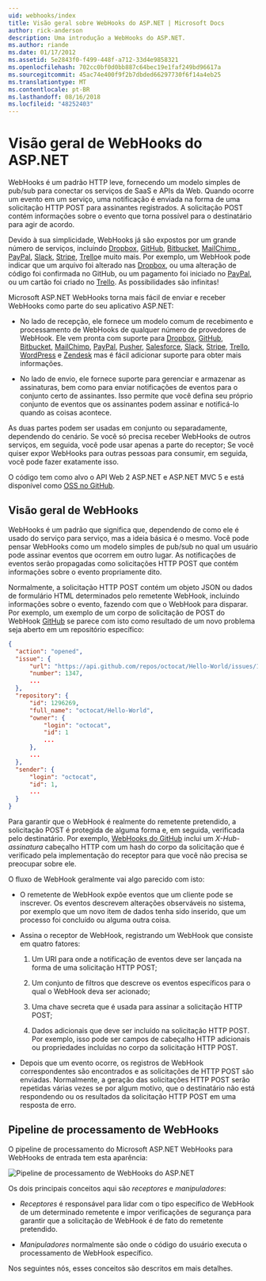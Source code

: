 ```yaml
---
uid: webhooks/index
title: Visão geral sobre WebHooks do ASP.NET | Microsoft Docs
author: rick-anderson
description: Uma introdução a WebHooks do ASP.NET.
ms.author: riande
ms.date: 01/17/2012
ms.assetid: 5e2843f0-f499-448f-a712-33d4e9858321
ms.openlocfilehash: 702cc0bf0d0bb887c64bec19e1faf249bd96617a
ms.sourcegitcommit: 45ac74e400f9f2b7dbded66297730f6f14a4eb25
ms.translationtype: MT
ms.contentlocale: pt-BR
ms.lasthandoff: 08/16/2018
ms.locfileid: "48252403"
---
```

# <a name="aspnet-webhooks-overview"></a>Visão geral de WebHooks do ASP.NET

WebHooks é um padrão HTTP leve, fornecendo um modelo simples de pub/sub para conectar os serviços de SaaS e APIs da Web. Quando ocorre um evento em um serviço, uma notificação é enviada na forma de uma solicitação HTTP POST para assinantes registrados. A solicitação POST contém informações sobre o evento que torna possível para o destinatário para agir de acordo.

Devido à sua simplicidade, WebHooks já são expostos por um grande número de serviços, incluindo [Dropbox](http://dropbox.com/), [GitHub](http://www.github.com/), [Bitbucket](https://bitbucket.org/), [MailChimp ](http://www.mailchimp.com/), [PayPal](http://www.paypal.com/), [Slack](http://www.slack.com), [Stripe](http://www.stripe.com), [Trello](http://www.trello.com/)e muito mais. Por exemplo, um WebHook pode indicar que um arquivo foi alterado nas [Dropbox](http://dropbox.com/), ou uma alteração de código foi confirmada no GitHub, ou um pagamento foi iniciado no [PayPal](http://www.paypal.com/), ou um cartão foi criado no [ Trello](http://www.trello.com/). As possibilidades são infinitas!

Microsoft ASP.NET WebHooks torna mais fácil de enviar e receber WebHooks como parte do seu aplicativo ASP.NET:

* No lado de recepção, ele fornece um modelo comum de recebimento e processamento de WebHooks de qualquer número de provedores de WebHook. Ele vem pronta com suporte para [Dropbox](http://dropbox.com/), [GitHub](http://www.github.com/), [Bitbucket](https://bitbucket.org/), [MailChimp](http://www.mailchimp.com/), [PayPal](http://www.paypal.com/), [Pusher](http://www.pusher.com), [Salesforce](http://www.salesforce.com), [Slack](http://www.slack.com), [Stripe](http://www.stripe.com), [Trello](http://www.trello.com/),[ WordPress](http://www.wordpress.com) e [Zendesk](https://www.zendesk.com/) mas é fácil adicionar suporte para obter mais informações.

* No lado de envio, ele fornece suporte para gerenciar e armazenar as assinaturas, bem como para enviar notificações de eventos para o conjunto certo de assinantes. Isso permite que você defina seu próprio conjunto de eventos que os assinantes podem assinar e notificá-lo quando as coisas acontece.

As duas partes podem ser usadas em conjunto ou separadamente, dependendo do cenário. Se você só precisa receber WebHooks de outros serviços, em seguida, você pode usar apenas a parte do receptor; Se você quiser expor WebHooks para outras pessoas para consumir, em seguida, você pode fazer exatamente isso.

O código tem como alvo o API Web 2 ASP.NET e ASP.NET MVC 5 e está disponível como [OSS no GitHub](https://github.com/aspnet/WebHooks).

## <a name="webhooks-overview"></a>Visão geral de WebHooks

WebHooks é um padrão que significa que, dependendo de como ele é usado do serviço para serviço, mas a ideia básica é o mesmo. Você pode pensar WebHooks como um modelo simples de pub/sub no qual um usuário pode assinar eventos que ocorrem em outro lugar. As notificações de eventos serão propagadas como solicitações HTTP POST que contém informações sobre o evento propriamente dito.

Normalmente, a solicitação HTTP POST contém um objeto JSON ou dados de formulário HTML determinados pelo remetente WebHook, incluindo informações sobre o evento, fazendo com que o WebHook para disparar. Por exemplo, um exemplo de um corpo de solicitação de POST do WebHook [GitHub](http://www.github.com/) se parece com isto como resultado de um novo problema seja aberto em um repositório específico:

```json
{
  "action": "opened",
  "issue": {
      "url": "https://api.github.com/repos/octocat/Hello-World/issues/1347",
      "number": 1347,
      ...
  },
  "repository": {
      "id": 1296269,
      "full_name": "octocat/Hello-World",
      "owner": {
          "login": "octocat",
          "id": 1
          ...
      },
      ...
  },
  "sender": {
      "login": "octocat",
      "id": 1,
      ...
  }
}
```

Para garantir que o WebHook é realmente do remetente pretendido, a solicitação POST é protegida de alguma forma e, em seguida, verificada pelo destinatário. Por exemplo, [WebHooks do GitHub](https://developer.github.com/webhooks/) inclui um *X-Hub-assinatura* cabeçalho HTTP com um hash do corpo da solicitação que é verificado pela implementação do receptor para que você não precisa se preocupar sobre ele.

O fluxo de WebHook geralmente vai algo parecido com isto:

* O remetente de WebHook expõe eventos que um cliente pode se inscrever. Os eventos descrevem alterações observáveis no sistema, por exemplo que um novo item de dados tenha sido inserido, que um processo foi concluído ou alguma outra coisa.

* Assina o receptor de WebHook, registrando um WebHook que consiste em quatro fatores:

     1. Um URI para onde a notificação de eventos deve ser lançada na forma de uma solicitação HTTP POST;

     2. Um conjunto de filtros que descreve os eventos específicos para o qual o WebHook deva ser acionado;

     3. Uma chave secreta que é usada para assinar a solicitação HTTP POST;

     4. Dados adicionais que deve ser incluído na solicitação HTTP POST. Por exemplo, isso pode ser campos de cabeçalho HTTP adicionais ou propriedades incluídas no corpo da solicitação HTTP POST.

* Depois que um evento ocorre, os registros de WebHook correspondentes são encontrados e as solicitações de HTTP POST são enviadas. Normalmente, a geração das solicitações HTTP POST serão repetidas várias vezes se por algum motivo, que o destinatário não está respondendo ou os resultados da solicitação HTTP POST em uma resposta de erro.

## <a name="webhooks-processing-pipeline"></a>Pipeline de processamento de WebHooks

O pipeline de processamento do Microsoft ASP.NET WebHooks para WebHooks de entrada tem esta aparência:

![Pipeline de processamento de WebHooks do ASP.NET](_static/WebHookReceivers.png)

Os dois principais conceitos aqui são *receptores* e *manipuladores*:

* *Receptores* é responsável para lidar com o tipo específico de WebHook de um determinado remetente e impor verificações de segurança para garantir que a solicitação de WebHook é de fato do remetente pretendido.

* *Manipuladores* normalmente são onde o código do usuário executa o processamento de WebHook específico.

Nos seguintes nós, esses conceitos são descritos em mais detalhes.
